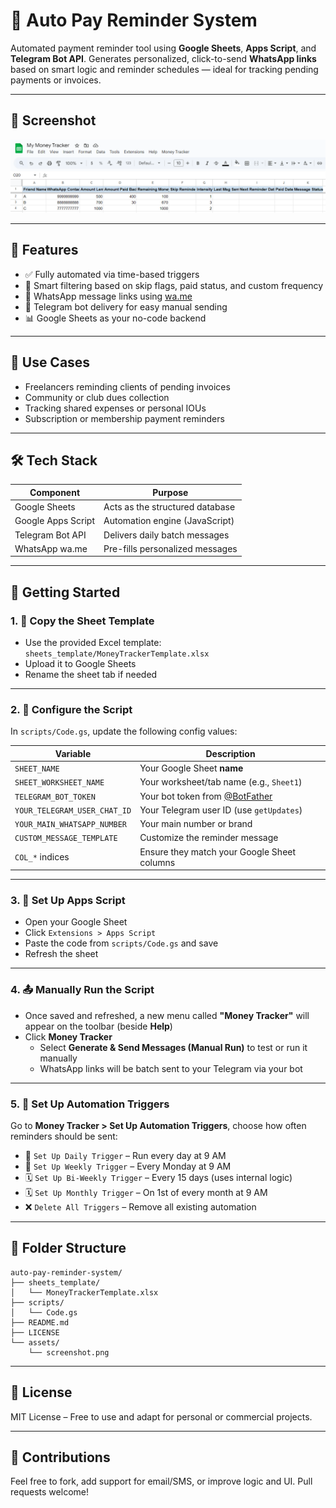 # 🔔 Auto Pay Reminder System

Automated payment reminder tool using **Google Sheets**, **Apps Script**, and **Telegram Bot API**. Generates personalized, click-to-send **WhatsApp links** based on smart logic and reminder schedules — ideal for tracking pending payments or invoices.

---

## 📸 Screenshot

![Screenshot of Google Sheet UI with Money Tracker Menu](assets/screenshot.png)

---

## 🔧 Features

- ✅ Fully automated via time-based triggers  
- 📅 Smart filtering based on skip flags, paid status, and custom frequency  
- 📲 WhatsApp message links using [wa.me](https://wa.me)  
- 🤖 Telegram bot delivery for easy manual sending  
- 📊 Google Sheets as your no-code backend

---

## 💼 Use Cases

- Freelancers reminding clients of pending invoices  
- Community or club dues collection  
- Tracking shared expenses or personal IOUs  
- Subscription or membership payment reminders  

---

## 🛠️ Tech Stack

| Component            | Purpose                          |
|---------------------|----------------------------------|
| Google Sheets        | Acts as the structured database  |
| Google Apps Script   | Automation engine (JavaScript)   |
| Telegram Bot API     | Delivers daily batch messages    |
| WhatsApp wa.me       | Pre-fills personalized messages  |

---

## 🚀 Getting Started

### 1. 📄 Copy the Sheet Template

- Use the provided Excel template: `sheets_template/MoneyTrackerTemplate.xlsx`
- Upload it to Google Sheets
- Rename the sheet tab if needed

---

### 2. 🧠 Configure the Script

In `scripts/Code.gs`, update the following config values:

| Variable                   | Description                                 |
|----------------------------|---------------------------------------------|
| `SHEET_NAME`               | Your Google Sheet **name**                 |
| `SHEET_WORKSHEET_NAME`     | Your worksheet/tab name (e.g., `Sheet1`)    |
| `TELEGRAM_BOT_TOKEN`       | Your bot token from [@BotFather](https://t.me/BotFather) |
| `YOUR_TELEGRAM_USER_CHAT_ID` | Your Telegram user ID (use `getUpdates`)     |
| `YOUR_MAIN_WHATSAPP_NUMBER` | Your main number or brand                   |
| `CUSTOM_MESSAGE_TEMPLATE`  | Customize the reminder message              |
| `COL_*` indices            | Ensure they match your Google Sheet columns |

---

### 3. 🔌 Set Up Apps Script

- Open your Google Sheet
- Click `Extensions > Apps Script`
- Paste the code from `scripts/Code.gs` and save
- Refresh the sheet

---

### 4. 📤 Manually Run the Script

- Once saved and refreshed, a new menu called **"Money Tracker"** will appear on the toolbar (beside **Help**)
- Click **Money Tracker**
  - Select **Generate & Send Messages (Manual Run)** to test or run it manually
  - WhatsApp links will be batch sent to your Telegram via your bot

---

### 5. 📅 Set Up Automation Triggers

Go to **Money Tracker > Set Up Automation Triggers**, choose how often reminders should be sent:

- 🔁 `Set Up Daily Trigger` – Run every day at 9 AM  
- 📆 `Set Up Weekly Trigger` – Every Monday at 9 AM  
- 🗓️ `Set Up Bi-Weekly Trigger` – Every 15 days (uses internal logic)  
- 🗓️ `Set Up Monthly Trigger` – On 1st of every month at 9 AM  
- ❌ `Delete All Triggers` – Remove all existing automation

---

## 📂 Folder Structure

```
auto-pay-reminder-system/
├── sheets_template/
│   └── MoneyTrackerTemplate.xlsx
├── scripts/
│   └── Code.gs
├── README.md
├── LICENSE
└── assets/
    └── screenshot.png
```

---


## 📄 License

MIT License – Free to use and adapt for personal or commercial projects.

---

## 🙌 Contributions

Feel free to fork, add support for email/SMS, or improve logic and UI. Pull requests welcome!
